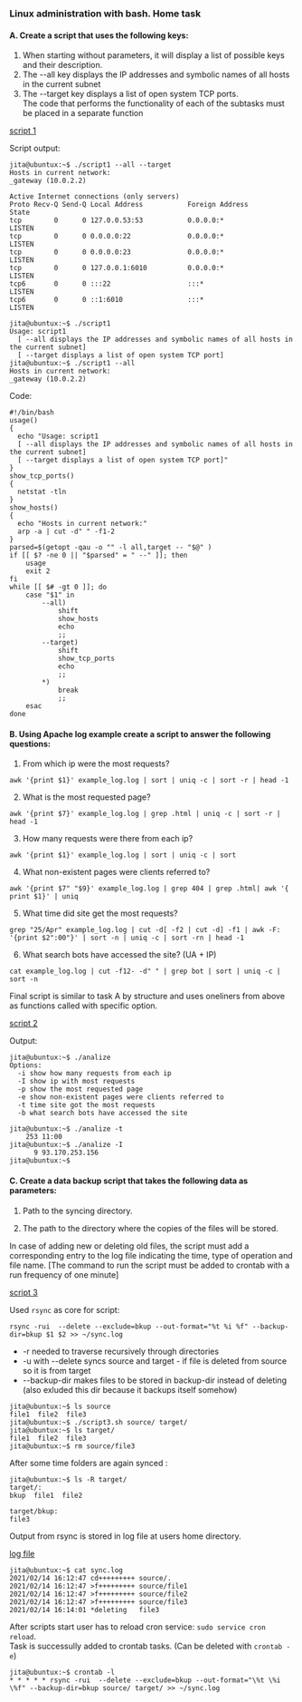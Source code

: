 ### Linux administration with bash. Home task

#### A. Create a script that uses the following keys:

1. When starting without parameters, it will display a list of possible keys and their description.
2. The --all key displays the IP addresses and symbolic names of all hosts in the current subnet
3. The --target key displays a list of open system TCP ports.  
The code that performs the functionality of each of the subtasks must be placed in a separate function

[script 1](script1.sh)

Script output:

```
jita@ubuntux:~$ ./script1 --all --target
Hosts in current network:
_gateway (10.0.2.2)

Active Internet connections (only servers)
Proto Recv-Q Send-Q Local Address           Foreign Address         State
tcp        0      0 127.0.0.53:53           0.0.0.0:*               LISTEN
tcp        0      0 0.0.0.0:22              0.0.0.0:*               LISTEN
tcp        0      0 0.0.0.0:23              0.0.0.0:*               LISTEN
tcp        0      0 127.0.0.1:6010          0.0.0.0:*               LISTEN
tcp6       0      0 :::22                   :::*                    LISTEN
tcp6       0      0 ::1:6010                :::*                    LISTEN

jita@ubuntux:~$ ./script1
Usage: script1
  [ --all displays the IP addresses and symbolic names of all hosts in the current subnet]
  [ --target displays a list of open system TCP port]
jita@ubuntux:~$ ./script1 --all
Hosts in current network:
_gateway (10.0.2.2)

```

Code:

```
#!/bin/bash
usage()
{
  echo "Usage: script1
  [ --all displays the IP addresses and symbolic names of all hosts in the current subnet]
  [ --target displays a list of open system TCP port]"
}
show_tcp_ports()
{
  netstat -tln
}
show_hosts()
{
  echo "Hosts in current network:"
  arp -a | cut -d" " -f1-2
}
parsed=$(getopt -qau -o "" -l all,target -- "$@" )
if [[ $? -ne 0 || "$parsed" = " --" ]]; then
	usage
	exit 2
fi
while [[ $# -gt 0 ]]; do
	case "$1" in
		--all)
			shift
         	show_hosts
			echo
			;;
	    --target)
			shift
			show_tcp_ports
			echo
			;;
		*)
			break
			;;
	esac
done
```

#### B. Using Apache log example create a script to answer the following questions:

1. From which ip were the most requests?

`awk '{print $1}' example_log.log | sort | uniq -c | sort -r | head -1`

2. What is the most requested page?

`awk '{print $7}' example_log.log | grep .html | uniq -c | sort -r | head -1`

3. How many requests were there from each ip?

`awk '{print $1}' example_log.log | sort | uniq -c | sort`

4. What non-existent pages were clients referred to?

`awk '{print $7" "$9}' example_log.log | grep 404 | grep .html| awk '{ print $1}' | uniq`

5. What time did site get the most requests?

`grep "25/Apr" example_log.log | cut -d[ -f2 | cut -d] -f1 | awk -F: '{print $2":00"}' | sort -n | uniq -c | sort -rn | head -1`

6. What search bots have accessed the site? (UA + IP)

`cat example_log.log | cut -f12- -d" " | grep bot | sort | uniq -c | sort -n`

Final script is similar to task A by structure and uses oneliners from above as functions called with specific option.

[script 2](analize.sh)

Output:
  
```
jita@ubuntux:~$ ./analize
Options:
  -i show how many requests from each ip
  -I show ip with most requests
  -p show the most requested page
  -e show non-existent pages were clients referred to
  -t time site got the most requests
  -b what search bots have accessed the site

jita@ubuntux:~$ ./analize -t
    253 11:00
jita@ubuntux:~$ ./analize -I
      9 93.170.253.156
jita@ubuntux:~$
```

#### C. Create a data backup script that takes the following data as parameters:

1. Path to the syncing  directory.

2. The path to the directory where the copies of the files will be stored.

In case of adding new or deleting old files, the script must add a corresponding entry to the log file indicating the time, 
type of operation and file name. [The command to run the script must be added to crontab with a run frequency of one minute]

[script 3](script3.sh)

Used `rsync` as core for script:

`rsync -rui  --delete --exclude=bkup --out-format="%t %i %f" --backup-dir=bkup $1 $2 >> ~/sync.log`

  * -r needed to traverse recursively through directories 
  * -u with --delete syncs source and target - if file is deleted from source so it is from target
  * --backup-dir makes files to be stored in backup-dir instead of deleting (also exluded this dir because it backups itself somehow)

```
jita@ubuntux:~$ ls source
file1  file2  file3
jita@ubuntux:~$ ./script3.sh source/ target/
jita@ubuntux:~$ ls target/
file1  file2  file3
jita@ubuntux:~$ rm source/file3
```

After some time folders are again synced :

```
jita@ubuntux:~$ ls -R target/
target/:
bkup  file1  file2

target/bkup:
file3
```

Output from rsync is stored in log file at users home directory.

[log file](sync.log)

```
jita@ubuntux:~$ cat sync.log
2021/02/14 16:12:47 cd+++++++++ source/.
2021/02/14 16:12:47 >f+++++++++ source/file1
2021/02/14 16:12:47 >f+++++++++ source/file2
2021/02/14 16:12:47 >f+++++++++ source/file3
2021/02/14 16:14:01 *deleting   file3
```

After scripts start user has to reload cron service: `sudo service cron reload`.  
Task is successully added to crontab tasks. (Can be deleted with `crontab -e`)

```
jita@ubuntux:~$ crontab -l
* * * * * rsync -rui  --delete --exclude=bkup --out-format="\%t \%i \%f" --backup-dir=bkup source/ target/ >> ~/sync.log
```
